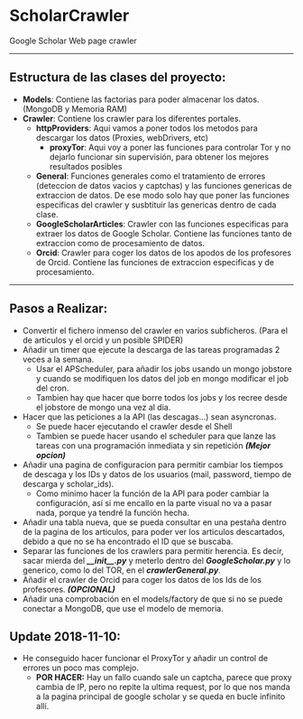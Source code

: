 # ScholarCrawler

Google Scholar Web page crawler
***
## Estructura de las clases del proyecto:
* **Models**: Contiene las factorias para poder almacenar los datos. (MongoDB y Memoria RAM)
* **Crawler**: Contiene los crawler para los diferentes portales.
    * **httpProviders**: Aqui vamos a poner todos los metodos para descargar los datos (Proxies, webDrivers, etc)
        * **proxyTor**: Aqui voy a poner las funciones para controlar Tor y no dejarlo funcionar sin supervisión, para obtener los mejores resultados posibles
    * **General**: Funciones generales como el tratamiento de errores (deteccion de datos vacios y captchas) y las funciones genericas de extraccion de datos. De ese modo solo hay que poner las funciones especificas del crawler y susbtituir las genericas dentro de cada clase.
    * **GoogleScholarArticles**: Crawler con las funciones especificas para extraer los datos de Google Scholar. Contiene las funciones tanto de extraccion como de procesamiento de datos.
    * **Orcid**: Crawler para coger los datos de los apodos de los profesores de Orcid. Contiene las funciones de extraccion especificas y de procesamiento.
***
## Pasos a Realizar:
* Convertir el fichero inmenso del crawler en varios subficheros. (Para el de articulos y el orcid y un posible SPIDER)
* Añadir un timer que ejecute la descarga de las tareas programadas 2 veces a la semana.
    * Usar el APScheduler, para añadir los jobs usando un mongo jobstore y cuando se modifiquen los datos del job en mongo modificar el job del cron.
    * Tambien hay que hacer que borre todos los jobs y los recree desde el jobstore de mongo una vez al dia.
* Hacer que las peticiones a la API (las descagas...) sean asyncronas.
    * Se puede hacer ejecutando el crawler desde el Shell
    * Tambien se puede hacer usando el scheduler para que lanze las tareas con una programación inmediata y sin repetición ***(Mejor opcion)*** 
* Añadir una pagina de configuracion para permitir cambiar los tiempos de descaga y los IDs y datos de los usuarios (mail, password, tiempo de descarga y scholar_ids).
    * Como minimo hacer la función de la API para poder cambiar la configuración, así si me encallo en la parte visual no va a pasar nada, porque ya tendré la función hecha.
* Añadir una tabla nueva, que se pueda consultar en una pestaña dentro de la pagina de los articulos, para poder ver los articulos descartados, debido a que no se ha encontrado el ID que se buscaba.
* Separar las funciones de los crawlers para permitir herencia. Es decir, sacar mierda del ***\_\_init\_\_.py*** y meterlo dentro del ***GoogleScholar.py*** y lo generico, como lo del TOR, en el ***crawlerGeneral.py***.
* Añadir el crawler de Orcid para coger los datos de los Ids de los profesores. ***(OPCIONAL)***
* Añadir una comprobación en el models/factory de que si no se puede conectar a MongoDB, que use el modelo de memoria.

## Update 2018-11-10:
* He conseguido hacer funcionar el ProxyTor y añadir un control de errores un poco mas complejo.
    * **POR HACER:** Hay un fallo cuando sale un captcha, parece que proxy cambia de IP, pero no repite la ultima request, por lo que nos manda a la pagina principal de google scholar y se queda en bucle infinito allí.